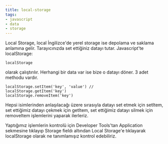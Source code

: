```yaml
---
title: local-storage
tags:
- javascript
- data
- storage
---
```


Local Storage, local İngilizce'de yerel storage ise depolama ve saklama anlamına gelir. Tarayıcınızda set ettiğiniz datayı tutar. Javascript'te localStorage:

```
localStorage
```

olarak çalıştırılır. Herhangi bir data var ise bize o datayı döner. 3 adet methodu vardır.

```
localStorage.setItem('key', 'value') //
localStorage.getItem('key')
localStorage.removeItem('key')
```

Hepsi isimlerinden anlaşılacağı üzere sırasıyla datayı set etmek için setItem, set ettiğimiz datayı çekmek için getItem, set ettiğimiz datayı silmek için removeItem işlemlerini yaparak ilerleriz.

Yaptığımız işlemlerin kontrolü için Developer Tools'tan Application sekmesine tıklayıp Storage fieldı altından Local Storage'e tıklayarak localStorage olarak ne tanımlamışız kontrol edebiliriz.
